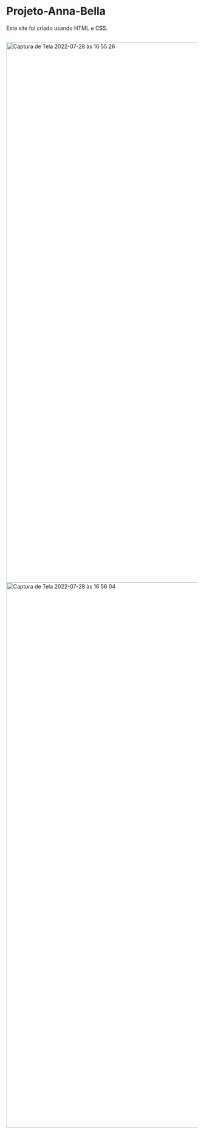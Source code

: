 # Projeto-Anna-Bella
Este site foi criado usando HTML e CSS.

##


<img width="1418" alt="Captura de Tela 2022-07-28 às 16 55 26" src="https://user-images.githubusercontent.com/104739434/181626398-8508363c-b348-4a36-bd23-820befbb59f5.png">
<img width="1432" alt="Captura de Tela 2022-07-28 às 16 56 04" src="https://user-images.githubusercontent.com/104739434/181626406-d0b111b6-71b1-4f31-a43f-bf852a4da3f4.png">
